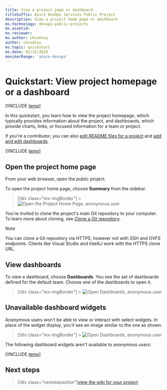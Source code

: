 ```yaml
---
title: View a project page or dashboard
titleSuffix: Azure DevOps Services Public Project
description: View a project home page or dashboard 
ms.technology: devops-public-projects
ms.assetid:
ms.reviewer: 
ms.author: chcomley
author: chcomley
ms.topic: quickstart
ms.date: 02/14/2019
monikerRange: 'azure-devops'
---
```


# Quickstart: View project homepage or a dashboard

[!INCLUDE [temp](includes/version-public-projects.md)]

In this quickstart, you learn how to view the project homepage, which typically provides information about the project, and dashboards, which provide charts, links, or focused information for a team or project.

If you're a contributor, you can also [edit README files for a project](../projects/project-vision-status.md) and [add and edit dashboards](../../report/dashboards/dashboards.md).

[!INCLUDE [temp](includes/anon-user.md)]

## Open the project home page

From your web browser, open the public project.

To open the project home page, choose **Summary** from the sidebar.

> [!div class="mx-imgBorder"] > ![Open the Project Home Page, anonymous user](media/project-page-vert-brn.png)

You're invited to clone the project's main Git repository to your computer. To learn more about cloning, see [Clone a Git repository](clone-git-repo-public.md).

> [!NOTE]
> You can clone a Git repository via HTTPS, however not with SSH and GVFS endpoints. Clients like Visual Studio and IntelliJ work with the HTTPS clone URL.

## View dashboards

To view a dashboard, choose **Dashboards**. You see the set of dashboards defined for the default team. Choose one of the dashboards to open it.

> [!div class="mx-imgBorder"] > ![Open Dashboards, anonymous user](media/open-dashboards-vert.png)

## Unavailable dashboard widgets

Anonymous users won't be able to view or interact with select widgets. In place of the widget display, you'll see an image similar to the one as shown.

> [!div class="mx-imgBorder"] > ![Open Dashboards, anonymous user](media/unavailable-widget-image.png)

The following dashboard widgets aren't available to anonymous users:

[!INCLUDE [temp](includes/unavailable-widgets.md)]

## Next steps

> [!div class="nextstepaction"][view the wiki for your project](view-wiki-public.md)
